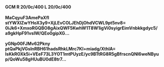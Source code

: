#### GCM R 20/0c/400 L 20/0c/400
**MaCqyuF3AmePaXfl**<br/>**stYWXlZwYHoX3y9+XjLEvCOLJEhDjOhdVCWL9pt5nv8=**<br/>**0iJk6+XmxoRGQBO8gAixQWF5KwhW1T8W1igVi0syigrEimVnbkkgdyc5/a9gkHpF91vslW/QEo0gipXG...**<br/><br/>
**yGNp00FJMv62Pkny**<br/>**ptQaPkjVGsInRBH61hadsRhkLMrc7KI+miadg/XthIA=**<br/>**lsKkROXk5i+VEeF73L3YOT1mtPUyzE/yc9BTtRG8R5gBfrscnQNl6weNByup/QoWu58gHUuBU0dE8tr7...**